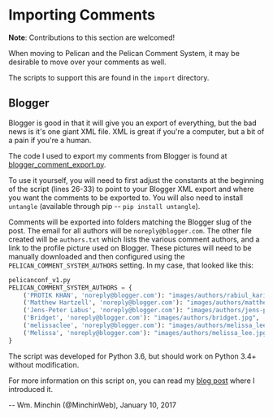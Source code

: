 # Importing Comments

**Note**: Contributions to this section are welcomed!

When moving to Pelican and the Pelican Comment System, it may be desirable to move over your comments as well.

The scripts to support this are found in the `import` directory.

## Blogger

Blogger is good in that it will give you an export of everything, but the bad news is it's one giant XML file. XML is great if you're a computer, but a bit of a pain if you're a human. 

The code I used to export my comments from Blogger is found at [blogger_comment_export.py](../import/blogger_comment_export.py).

To use it
yourself, you will need to first adjust the constants at the beginning of the 
script (lines 26-33) to point to your Blogger XML export and where you want
the comments to be exported to. You will also need to install `untangle`
(available through pip -- `pip install untangle`).

Comments will be exported into folders matching
the Blogger slug of the post. The email for all authors will be `noreply@blogger.com`. The other file created will be `authors.txt`
which lists the various comment authors, and a link to the profile
picture used on Blogger. These pictures will need to be manually downloaded
and then configured using the `PELICAN_COMMENT_SYSTEM_AUTHORS` setting.
In my case, that looked like this:

```python
pelicanconf_v1.py
PELICAN_COMMENT_SYSTEM_AUTHORS = {
    ('PROTIK KHAN', 'noreply@blogger.com'): "images/authors/rabiul_karim.webp",
    ('Matthew Hartzell', 'noreply@blogger.com'): "images/authors/matthew_hartzell.webp",
    ('Jens-Peter Labus', 'noreply@blogger.com'): "images/authors/jens-peter_labus.png",
    ('Bridget', 'noreply@blogger.com'): "images/authors/bridget.jpg",
    ('melissaclee', 'noreply@blogger.com'): "images/authors/melissa_lee.jpg",
    ('Melissa', 'noreply@blogger.com'): "images/authors/melissa_lee.jpg"
}
```

The script was developed for Python 3.6, but should work on Python 3.4+
without modification.

For more information on this script on, you can read my
[blog post](http://blog.minchin.ca/2016/12/blogger-comments-exported.html)
where I introduced it.

-- Wm. Minchin (@MinchinWeb), January 10, 2017
